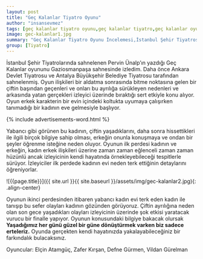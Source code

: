 ```yaml
---
layout: post
title: "Geç Kalanlar Tiyatro Oyunu"
author: "insansevmez"
tags: [geç kalanlar tiyatro oyunu,geç kalanlar tiyatro,geç kalanlar oyunu yorum,defne gürmen,elçin atamgüç,zafer kırşan,tiyatro oyunu]
image: gec-kalanlar1.jpg
summary: "Geç Kalanlar Tiyatro Oyunu İncelemesi,İstanbul Şehir Tiyatrosu,İstanbul Devlet Tiyatrosu"
group: [Tiyatro]
---
```


İstanbul Şehir Tiyatrolarında sahnelenen Pervin Ünalp’ın yazdığı Geç Kalanlar oyununu Gaziosmanpaşa sahnesinde izledim. Daha önce Ankara Devlet Tiyatrosu ve Antalya Büyükşehir Belediye Tiyatrosu tarafından sahnelenmiş. Oyun ilişkileri bir aldatma sonrasında bitme noktasına gelen bir çiftin başından geçenleri ve onları bu ayrılığa sürükleyen nedenleri ve arkasında yatan gerçekleri izleyici üzerinde bıraktığı sert etkiyle konu alıyor. Oyun erkek karakterin bir evin içindeki koltukta uyumaya çalışırken tanımadığı bir kadının eve gelmesiyle başlıyor. 

{% include advertisements-word.html %} 

Yabancı gibi görünen bu kadının, çiftin yaşadıklarını, daha sonra hissettikleri ile ilgili birçok bilgiye sahip olması, erkeğin onunla konuşmaya ve ondan bir şeyler öğrenme isteğine neden oluyor. Oyunun ilk perdesi kadının ve erkeğin, kadın erkek ilişkileri üzerine zaman zaman eğlenceli zaman zaman hüzünlü ancak izleyicinin kendi hayatında örnekleyebileceği tespitlerle sürüyor. İzleyiciler ilk perdede kadının evi neden terk ettiğinin detaylarını öğreniyorlar. 

 ![{{page.title}}]({{ site.url }}{{ site.baseurl }}/assets/img/gec-kalanlar2.jpg){: .align-center}

Oyunun ikinci perdesinden itibaren yabancı kadın evi terk eden kadın ile tanışıp bu sefer olayları kadının gözünden görüyoruz. Çiftin ayrılığına neden olan son gece yaşadıkları olayları izleyicinin üzerinde şok etkisi yaratacak vurucu bir finalle yapıyor. Oyunun konusundaki bilgiye bakacak olursak **Yaşadığımız her günü güzel bir güne dönüştürmek varken biz sadece erteleriz.** Oyunda gerçekten kendi hayatınızda yakalayabileceğiniz bir farkındalık bulacaksınız. 

Oyuncular: Elçin Atamgüç, Zafer Kırşan, Defne Gürmen, Vildan Gürelman

